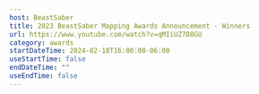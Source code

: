 ```yaml
---
host: BeastSaber
title: 2023 BeastSaber Mapping Awards Announcement - Winners
url: https://www.youtube.com/watch?v=qMIiUZ7D8GU
category: awards
startDateTime: 2024-02-18T16:00:00-06:00
useStartTime: false
endDateTime: ""
useEndTime: false
---
```

